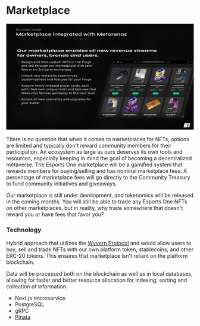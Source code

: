 # Marketplace

![](../.gitbook/assets/Marketplace.png)

There is no question that when it comes to marketplaces for NFTs, options are limited and typically don't reward community members for their participation. An ecosystem as large as ours deserves its own tools and resources, especially keeping in mind the goal of becoming a decentralized metaverse. The Esports One marketplace will be a gamified system that rewards members for buying/selling and has nominal marketplace fees. A percentage of marketplace fees will go directly to the Community Treasury to fund community initiatives and giveaways.

Our marketplace is still under development, and tokenomics will be released in the coming months. You will still be able to trade any Esports One NFTs on other marketplaces, but in reality, why trade somewhere that doesn't reward you or have fees that favor you?

### Technology

Hybrid approach that utilizes the [Wyvern Protocol](https://wyvernprotocol.com/) and would allow users to buy, sell and trade NFTs with our own platform token, stablecoins, and other ERC-20 tokens. This ensures that marketplace isn't reliant on the platform blockchain.

Data will be processed both on the blockchain as well as in local databases, allowing for faster and better resource allocation for indexing, sorting and collection of information.

* Next.js microservice
* PostgreSQL
* gRPC
* [Pinata](https://pinata.cloud)
